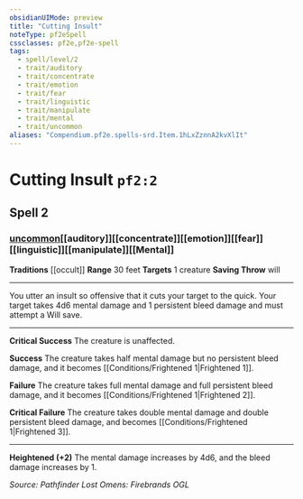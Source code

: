 ```yaml
---
obsidianUIMode: preview
title: "Cutting Insult"
noteType: pf2eSpell
cssclasses: pf2e,pf2e-spell
tags:
  - spell/level/2
  - trait/auditory
  - trait/concentrate
  - trait/emotion
  - trait/fear
  - trait/linguistic
  - trait/manipulate
  - trait/mental
  - trait/uncommon
aliases: "Compendium.pf2e.spells-srd.Item.1hLxZznnA2kvXlIt" 
---
```

# Cutting Insult  `pf2:2`  
## Spell 2
### [uncommon](uncommon "Uncommon Rarity Trait")[[auditory]][[concentrate]][[emotion]][[fear]][[linguistic]][[manipulate]][[Mental]]
**Traditions** [[occult]]
**Range** 30 feet
**Targets** 1 creature
**Saving Throw**  will
* * * 
You utter an insult so offensive that it cuts your target to the quick. Your target takes 4d6 mental damage and 1 persistent bleed damage and must attempt a Will save.

* * *

**Critical Success** The creature is unaffected.

**Success** The creature takes half mental damage but no persistent bleed damage, and it becomes [[Conditions/Frightened 1|Frightened 1]].

**Failure** The creature takes full mental damage and full persistent bleed damage, and it becomes [[Conditions/Frightened 1|Frightened 2]].

**Critical Failure** The creature takes double mental damage and double persistent bleed damage, and becomes [[Conditions/Frightened 1|Frightened 3]].

* * *

**Heightened (+2)** The mental damage increases by 4d6, and the bleed damage increases by 1.

*Source: Pathfinder Lost Omens: Firebrands*
*OGL*